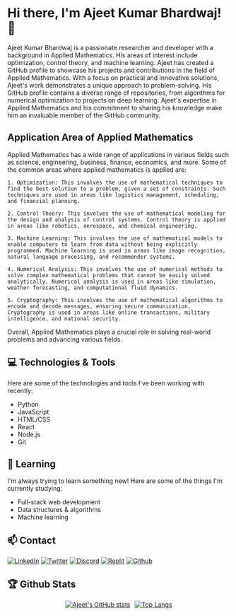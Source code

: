 # Hi there, I'm Ajeet Kumar Bhardwaj! 👋
Ajeet Kumar Bhardwaj is a passionate researcher and developer with a background in Applied Mathematics. His areas of interest include optimization, control theory, and machine learning. Ajeet has created a GitHub profile to showcase his projects and contributions in the field of Applied Mathematics. With a focus on practical and innovative solutions, Ajeet's work demonstrates a unique approach to problem-solving. His GitHub profile contains a diverse range of repositories, from algorithms for numerical optimization to projects on deep learning. Ajeet's expertise in Applied Mathematics and his commitment to sharing his knowledge make him an invaluable member of the GitHub community.

## Application Area of Applied Mathematics
Applied Mathematics has a wide range of applications in various fields such as science, engineering, business, finance, economics, and more. Some of the common areas where applied mathematics is applied are:

    1. Optimization: This involves the use of mathematical techniques to find the best solution to a problem, given a set of constraints. Such techniques are used in areas like logistics management, scheduling, and financial planning.
    
    2. Control Theory: This involves the use of mathematical modeling for the design and analysis of control systems. Control theory is applied in areas like robotics, aerospace, and chemical engineering.
    
    3. Machine Learning: This involves the use of mathematical models to enable computers to learn from data without being explicitly programmed. Machine learning is used in areas like image recognition, natural language processing, and recommender systems.
    
    4. Numerical Analysis: This involves the use of numerical methods to solve complex mathematical problems that cannot be easily solved analytically. Numerical analysis is used in areas like simulation, weather forecasting, and computational fluid dynamics.
    
    5. Cryptography: This involves the use of mathematical algorithms to encode and decode messages, ensuring secure communication. Cryptography is used in areas like online transactions, military intelligence, and national security.

Overall, Applied Mathematics plays a crucial role in solving real-world problems and advancing various fields.

## 💻 Technologies & Tools

Here are some of the technologies and tools I've been working with recently:

- Python
- JavaScript
- HTML/CSS
- React
- Node.js
- Git

## 🌱 Learning

I'm always trying to learn something new! Here are some of the things I'm currently studying:

- Full-stack web development
- Data structures & algorithms
- Machine learning

## 📫 Contact


[![LinkedIn](https://img.shields.io/badge/LinkedIn-ajeetkbhardwaj-blue)](https://www.linkedin.com/in/ajeetkbhardwaj/)
[![Twitter](https://img.shields.io/badge/Twitter-ajeetsbuzz-blue)](https://twitter.com/ajeetsbuzz)
[![Discord](https://img.shields.io/badge/Discord-Ajeet%231234-blue)]()
[![Replit](https://img.shields.io/badge/Replit-AjeetBhardwaj-blue)](https://replit.com/@AjeetBhardwaj)
[![Github](https://img.shields.io/badge/Github-AjeetBhardwaj-blue)](https://github.com/AjeetBhardwaj)

## 🏆 Github Stats

<div style="display:flex;justify-content:center;">
  <a href="https://github.com/ajeetkbhardwaj" style="margin-right:10px;">
    <img src="https://github-readme-stats.vercel.app/api?username=ajeetkbhardwaj&count_private=true&show_icons=true&theme=radical&include_all_commits=true" alt="Ajeet's GitHub stats" />
  </a>
  <a href="https://github.com/ajeetkbhardwaj">
    <img src="https://github-readme-stats.vercel.app/api/top-langs/?username=ajeetkbhardwaj&layout=compact&theme=radical" alt="Top Langs" />
  </a>
</div>
